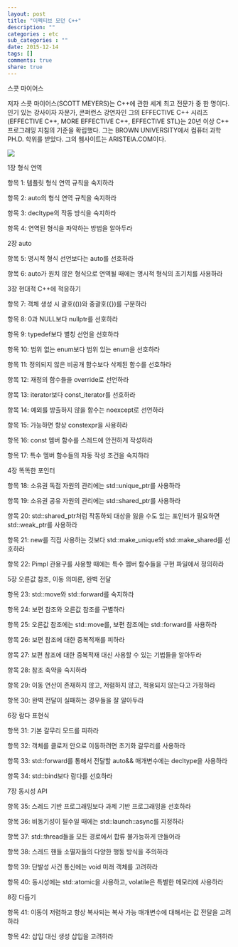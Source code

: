 ```yaml
---
layout: post
title: "이펙티브 모던 C++"
description: ""
categories : etc
sub_categories : ""
date: 2015-12-14
tags: []
comments: true
share: true
---
```


스콧 마이어스

저자 스콧 마이어스(SCOTT MEYERS)는 C++에 관한 세계 최고 전문가 중 한 명이다. 인기 있는 강사이자 자문가, 콘퍼런스 강연자인
그의 EFFECTIVE C++ 시리즈(EFFECTIVE C++, MORE EFFECTIVE C++, EFFECTIVE STL)는 20년 이상
C++ 프로그래밍 지침의 기준을 확립했다. 그는 BROWN UNIVERSITY에서 컴퓨터 과학 PH.D. 학위를 받았다. 그의 웹사이트는
ARISTEIA.COM이다.

  

  

![](/assets/images/posts/434/25684633566E0F510F62ED.JPEG)

  

1장 형식 연역

항목 1: 템플릿 형식 연역 규칙을 숙지하라

항목 2: auto의 형식 연역 규칙을 숙지하라

항목 3: decltype의 작동 방식을 숙지하라

항목 4: 연역된 형식을 파악하는 방법을 알아두라

  

2장 auto

항목 5: 명시적 형식 선언보다는 auto를 선호하라

항목 6: auto가 원치 않은 형식으로 연역될 때에는 명시적 형식의 초기치를 사용하라

  

3장 현대적 C++에 적응하기

항목 7: 객체 생성 시 괄호(())와 중괄호({})를 구분하라

항목 8: 0과 NULL보다 nullptr를 선호하라

항목 9: typedef보다 별칭 선언을 선호하라

항목 10: 범위 없는 enum보다 범위 있는 enum을 선호하라

항목 11: 정의되지 않은 비공개 함수보다 삭제된 함수를 선호하라

항목 12: 재정의 함수들을 override로 선언하라

항목 13: iterator보다 const_iterator를 선호하라

항목 14: 예외를 방출하지 않을 함수는 noexcept로 선언하라

항목 15: 가능하면 항상 constexpr을 사용하라

항목 16: const 멤버 함수를 스레드에 안전하게 작성하라

항목 17: 특수 멤버 함수들의 자동 작성 조건을 숙지하라

  

4장 똑똑한 포인터

항목 18: 소유권 독점 자원의 관리에는 std::unique_ptr를 사용하라

항목 19: 소유권 공유 자원의 관리에는 std::shared_ptr를 사용하라

항목 20: std::shared_ptr처럼 작동하되 대상을 잃을 수도 있는 포인터가 필요하면 std::weak_ptr를 사용하라

항목 21: new를 직접 사용하는 것보다 std::make_unique와 std::make_shared를 선호하라

항목 22: Pimpl 관용구를 사용할 때에는 특수 멤버 함수들을 구현 파일에서 정의하라

  

5장 오른값 참조, 이동 의미론, 완벽 전달

항목 23: std::move와 std::forward를 숙지하라

항목 24: 보편 참조와 오른값 참조를 구별하라

항목 25: 오른값 참조에는 std::move를, 보편 참조에는 std::forward를 사용하라

항목 26: 보편 참조에 대한 중복적재를 피하라

항목 27: 보편 참조에 대한 중복적재 대신 사용할 수 있는 기법들을 알아두라

항목 28: 참조 축약을 숙지하라

항목 29: 이동 연산이 존재하지 않고, 저렴하지 않고, 적용되지 않는다고 가정하라

항목 30: 완벽 전달이 실패하는 경우들을 잘 알아두라

  

6장 람다 표현식

항목 31: 기본 갈무리 모드를 피하라

항목 32: 객체를 클로저 안으로 이동하려면 초기화 갈무리를 사용하라

항목 33: std::forward를 통해서 전달할 auto&& 매개변수에는 decltype을 사용하라

항목 34: std::bind보다 람다를 선호하라

  

7장 동시성 API

항목 35: 스레드 기반 프로그래밍보다 과제 기반 프로그래밍을 선호하라

항목 36: 비동기성이 필수일 때에는 std::launch::async를 지정하라

항목 37: std::thread들을 모든 경로에서 합류 불가능하게 만들어라

항목 38: 스레드 핸들 소멸자들의 다양한 행동 방식을 주의하라

항목 39: 단발성 사건 통신에는 void 미래 객체를 고려하라

항목 40: 동시성에는 std::atomic을 사용하고, volatile은 특별한 메모리에 사용하라

  

8장 다듬기

항목 41: 이동이 저렴하고 항상 복사되는 복사 가능 매개변수에 대해서는 값 전달을 고려하라

항목 42: 삽입 대신 생성 삽입을 고려하라

  

  

